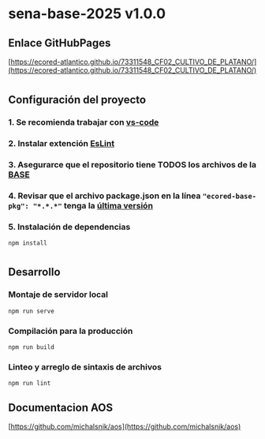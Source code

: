 # **sena-base-2025 v1.0.0**

## **Enlace GitHubPages**

[https://ecored-atlantico.github.io/73311548_CF02_CULTIVO_DE_PLATANO/](https://ecored-atlantico.github.io/73311548_CF02_CULTIVO_DE_PLATANO/)

#

## **Configuración del proyecto**

### 1. Se recomienda trabajar con [vs-code](https://code.visualstudio.com/)

### 2. Instalar extención [EsLint](https://marketplace.visualstudio.com/items?itemName=dbaeumer.vscode-eslint)

### 3. Asegurarce que el repositorio tiene TODOS los archivos de la [BASE](https://github.com/ECORED-SENA/ECORED-BASE-2021)

### 4. Revisar que el archivo package.json en la línea ``"ecored-base-pkg": "*.*.*"`` tenga la [última versión](https://www.npmjs.com/package/ecored-base-pkg)

### 5. Instalación de dependencias

```
npm install
```
#
## **Desarrollo**

### Montaje de servidor local

```
npm run serve
```

### Compilación para la producción

```
npm run build
```

### Linteo y arreglo de sintaxis de archivos

```
npm run lint
```


## **Documentacion AOS**
[https://github.com/michalsnik/aos](https://github.com/michalsnik/aos)
